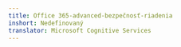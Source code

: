```yaml
---
title: Office 365-advanced-bezpečnosť-riadenia
inshort: Nedefinovaný
translator: Microsoft Cognitive Services
---
```




